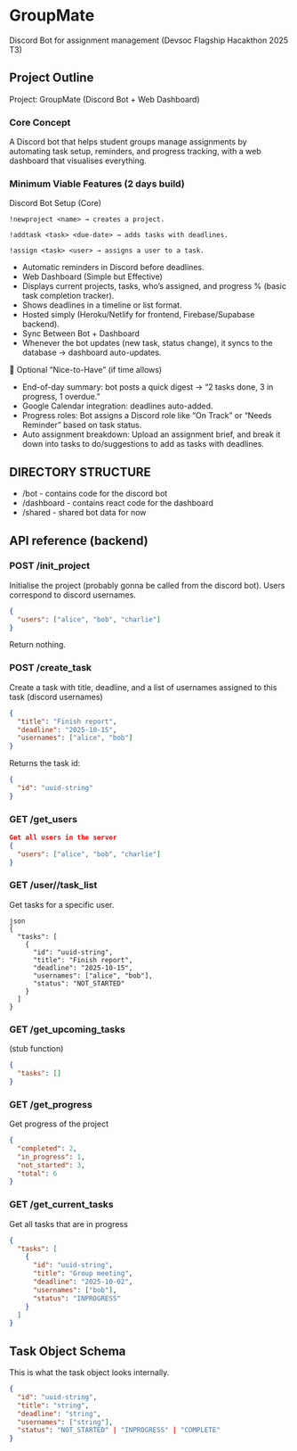 # GroupMate
Discord Bot for assignment management (Devsoc Flagship Hacakthon 2025 T3)

## Project Outline
Project: GroupMate (Discord Bot + Web Dashboard)
### Core Concept
A Discord bot that helps student groups manage assignments by automating task setup, reminders, and progress tracking, with a web dashboard that visualises everything.

### Minimum Viable Features (2 days build)
Discord Bot Setup (Core)

`!newproject <name> → creates a project.`

`!addtask <task> <due-date> → adds tasks with deadlines.`

`!assign <task> <user> → assigns a user to a task.`

- Automatic reminders in Discord before deadlines.
- Web Dashboard (Simple but Effective)
- Displays current projects, tasks, who’s assigned, and progress % (basic task completion tracker).
- Shows deadlines in a timeline or list format.
- Hosted simply (Heroku/Netlify for frontend, Firebase/Supabase backend).
- Sync Between Bot + Dashboard
- Whenever the bot updates (new task, status change), it syncs to the database → dashboard auto-updates.

🔹 Optional “Nice-to-Have” (if time allows)
- End-of-day summary: bot posts a quick digest → “2 tasks done, 3 in progress, 1 overdue.”
- Google Calendar integration: deadlines auto-added.
- Progress roles: Bot assigns a Discord role like “On Track” or “Needs Reminder” based on task status.
- Auto assignment breakdown: Upload an assignment brief, and break it down into tasks to do/suggestions to add as tasks with deadlines.


## DIRECTORY STRUCTURE
- /bot - contains code for the discord bot
- /dashboard - contains react code for the dashboard
- /shared - shared bot data for now

## API reference (backend)


### POST /init_project
Initialise the project (probably gonna be called from the discord bot). Users correspond to discord usernames.
```json
{
  "users": ["alice", "bob", "charlie"]
}

```
Return nothing.

### POST /create_task
Create a task with title, deadline, and a list of usernames assigned to this task (discord usernames)
```json
{
  "title": "Finish report",
  "deadline": "2025-10-15",
  "usernames": ["alice", "bob"]
}
```

Returns the task id:
```json
{
  "id": "uuid-string"
}
```


### GET /get_users
```json
Get all users in the server
{
  "users": ["alice", "bob", "charlie"]
}
```

### GET /user/<username>/task_list

Get tasks for a specific user.
```
json
{
  "tasks": [
    {
      "id": "uuid-string",
      "title": "Finish report",
      "deadline": "2025-10-15",
      "usernames": ["alice", "bob"],
      "status": "NOT_STARTED"
    }
  ]
}
```

### GET /get_upcoming_tasks
(stub function)

```json
{
  "tasks": []
}
```

### GET /get_progress

Get progress of the project

```json
{
  "completed": 2,
  "in_progress": 1,
  "not_started": 3,
  "total": 6
}
```

### GET /get_current_tasks

Get all tasks that are in progress
```json
{
  "tasks": [
    {
      "id": "uuid-string",
      "title": "Group meeting",
      "deadline": "2025-10-02",
      "usernames": ["bob"],
      "status": "INPROGRESS"
    }
  ]
}
```
## Task Object Schema
This is what the task object looks internally.
```json
{
  "id": "uuid-string",
  "title": "string",
  "deadline": "string",
  "usernames": ["string"],
  "status": "NOT_STARTED" | "INPROGRESS" | "COMPLETE"
}
```